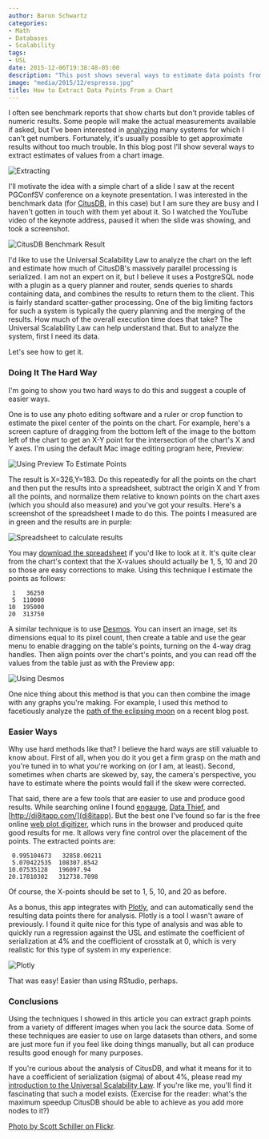 ```yaml
---
author: Baron Schwartz
categories:
- Math
- Databases
- Scalability
tags:
- USL
date: 2015-12-06T19:38:48-05:00
description: "This post shows several ways to estimate data points from an image of a chart. As an example, I analyze CitusDB's scalability from a YouTube screen capture."
image: "media/2015/12/espresso.jpg"
title: How to Extract Data Points From a Chart
---
```


I often see benchmark reports that show charts but don't provide tables of
numeric results. Some people will make the actual measurements available if
asked, but I've been interested in
[analyzing](https://www.vividcortex.com/resources/universal-scalability-law/)
many systems for which I can't get numbers.  Fortunately, it's usually possible
to get approximate results without too much trouble. In this blog post I'll show
several ways to extract estimates of values from a chart image.

![Extracting](/media/2015/12/espresso.jpg)

<!--more-->

I'll motivate the idea with a simple chart of a slide I saw at the recent
PGConfSV conference on a keynote presentation. I was interested in the benchmark
data (for [CitusDB](https://www.citusdata.com/), in this case) but I am sure
they are busy and I haven't gotten in touch with them yet about it. So I watched
the YouTube video of the keynote address, paused it when the slide was showing,
and took a screenshot.

![CitusDB Benchmark Result](/media/2015/12/citusdb-benchmark.jpg)

I'd like to use the Universal Scalability Law to analyze the chart on the left
and estimate how much of CitusDB's massively parallel processing is serialized.
I am not an expert on it, but I believe it uses a PostgreSQL node with a plugin
as a query planner and router, sends queries to shards containing data, and
combines the results to return them to the client. This is fairly standard
scatter-gather processing. One of the big limiting factors for such a system is
typically the query planning and the merging of the results. How much of the
overall execution time does that take? The Universal Scalability Law can help
understand that. But to analyze the system, first I need its data.

Let's see how to get it.

### Doing It The Hard Way

I'm going to show you two hard ways to do this and suggest a couple of easier
ways.

One is to use any photo editing software and a ruler or crop function to
estimate the pixel center of the points on the chart. For example, here's a
screen capture of dragging from the bottom left of the image to the bottom left
of the chart to get an X-Y point for the intersection of the chart's X and Y
axes. I'm using the default Mac image editing program here, Preview:

![Using Preview To Estimate Points](/media/2015/12/using-preview.jpg)

The result is X=326,Y=183. Do this repeatedly for all the points on the chart
and then put the results into a spreadsheet, subtract the origin X and Y from
all the points, and normalize them relative to known points on the chart axes
(which you should also measure) and you've got your results. Here's a screenshot
of the spreadsheet I made to do this. The points I measured are in green and the
results are in purple:

![Spreadsheet to calculate results](/media/2015/12/points-spreadsheet.png)

You may [download the spreadsheet](/media/2015/12/spreadsheet.xlsx) if you'd
like to look at it. 
It's quite clear from the chart's context that the X-values should actually be
1, 5, 10 and 20 so those are easy corrections to make.
Using this technique I estimate the points as follows:

     1   36250
     5  110000
    10  195000
    20  313750

A similar technique is to use [Desmos](https://www.desmos.com). You can insert
an image, set its dimensions equal to its pixel count, then create a table and
use the gear menu to enable dragging on the table's points, turning on the 4-way
drag handles. Then align points over the chart's points, and you can read off
the values from the table just as with the Preview app:

![Using Desmos](/media/2015/12/using-desmos.jpg)

One nice thing about this method is that you can then combine the image with any
graphs you're making. For example, I used this method to facetiously analyze the
[path of the eclipsing
moon](http://www.vividcortex.com/blog/2015/11/28/a-trendline-is-a-model/) on a
recent blog post.

### Easier Ways

Why use hard methods like that? I believe the hard ways are still valuable to
know about. First of all, when you do it you get a firm grasp on the math and
you're tuned in to what you're working on (or I am, at least). Second, sometimes
when charts are skewed by, say, the camera's perspective, you have to estimate
where the points would fall if the skew were corrected.

That said, there are a few tools that are easier to use and produce good
results. While searching online I found
[engauge](http://digitizer.sourceforge.net/), [Data
Thief](http://www.datathief.org/), and [http://di8itapp.com/](di8itapp). But the
best one I've found so far is the free online [web plot
digitizer](http://arohatgi.info/WebPlotDigitizer/app/), which runs in the
browser and produced quite good results for me. It allows very fine control over
the placement of the points. The extracted points are:

     0.995104673   32858.00211
     5.070422535  108307.8542
    10.07535128   196097.94
    20.17810302   312738.7098

Of course, the X-points should be set to 1, 5, 10, and 20 as before.

As a bonus, this app integrates with [Plotly](https://plot.ly), and can
automatically send the resulting data points there for analysis. Plotly is a
tool I wasn't aware of previously. I found it quite nice for this type of
analysis and was able to quickly run a regression against the USL and estimate
the coefficient of serialization at 4% and the coefficient of crosstalk at 0,
which is very realistic for this type of system in my experience:

![Plotly](/media/2015/12/plotly.jpg)

That was easy! Easier than using RStudio, perhaps.

### Conclusions

Using the techniques I showed in this article you can extract graph points from
a variety of different images when you lack the source data. Some of these
techniques are easier to use on large datasets than others, and some are just
more fun if you feel like doing things manually, but all can produce results
good enough for many purposes.

If you're curious about the analysis of CitusDB, and what it means for it to
have a coefficient of serialization (sigma) of about 4%, please read my
[introduction to the Universal Scalability
Law](https://www.vividcortex.com/resources/universal-scalability-law/). If
you're like me, you'll find it fascinating that such a model exists. (Exercise
for the reader: what's the maximum speedup CitusDB should be able to achieve as
you add more nodes to it?)

[Photo by Scott Schiller on Flickr](https://www.flickr.com/photos/schill/14418736104/).

